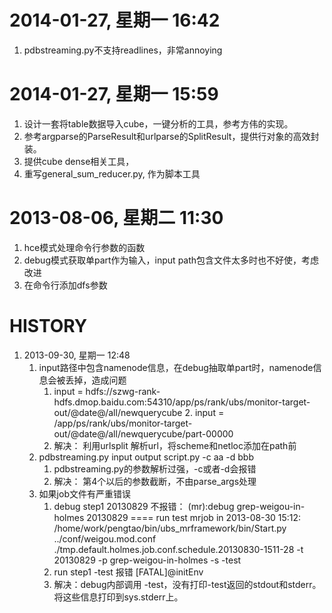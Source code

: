 # 2014-01-27, 星期一 16:42

   1. pdbstreaming.py不支持readlines，非常annoying

# 2014-01-27, 星期一 15:59

   1. 设计一套将table数据导入cube，一键分析的工具，参考方伟的实现。
   2. 参考argparse的ParseResult和urlparse的SplitResult，提供行对象的高效封装。
   3. 提供cube dense相关工具，
   4. 重写general_sum_reducer.py, 作为脚本工具



# 2013-08-06, 星期二 11:30

   1. hce模式处理命令行参数的函数
   2. debug模式获取单part作为输入，input path包含文件太多时也不好使，考虑改进
   3. 在命令行添加dfs参数
   

# HISTORY


   1. 2013-09-30, 星期一 12:48
       1. input路径中包含namenode信息，在debug抽取单part时，namenode信息会被丢掉，造成问题
           1. input = hdfs://szwg-rank-hdfs.dmop.baidu.com:54310/app/ps/rank/ubs/monitor-target-out/@date@/all/newquerycube     2. input = /app/ps/rank/ubs/monitor-target-out/@date@/all/newquerycube/part-00000
		   2. 解决： 利用urlsplit 解析url，将scheme和netloc添加在path前
       2. pdbstreaming.py input output script.py -c aa -d bbb
           1. pdbstreaming.py的参数解析过强，-c或者-d会报错
		   2. 解决： 第4个以后的参数截断，不由parse_args处理
       3. 如果job文件有严重错误
           1. debug step1 20130829 不报错： (mr):debug grep-weigou-in-holmes 20130829   ==== run test mrjob in 2013-08-30 15:12:  /home/work/pengtao/bin/ubs_mrframework/bin/Start.py ../conf/weigou.mod.conf ./tmp.default.holmes.job.conf.schedule.20130830-1511-28 -t 20130829 -p grep-weigou-in-holmes -s -test 
    	   2. run step1 -test 报错 [FATAL]@initEnv
		   3. 解决：debug内部调用 -test，没有打印-test返回的stdout和stderr。将这些信息打印到sys.stderr上。

